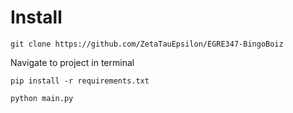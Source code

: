 # Install

```
git clone https://github.com/ZetaTauEpsilon/EGRE347-BingoBoiz
```

Navigate to project in terminal

```
pip install -r requirements.txt
```

```
python main.py
```
